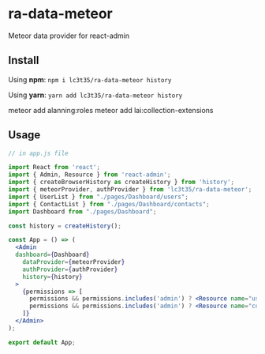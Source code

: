 # ra-data-meteor
Meteor data provider for react-admin

## Install

Using **npm**:
```npm i lc3t35/ra-data-meteor history```

Using **yarn**:
```yarn add lc3t35/ra-data-meteor history```

meteor add alanning:roles
meteor add lai:collection-extensions

## Usage

```jsx
// in app.js file

import React from 'react';
import { Admin, Resource } from 'react-admin';
import { createBrowserHistory as createHistory } from 'history';
import { meteorProvider, authProvider } from 'lc3t35/ra-data-meteor';
import { UserList } from "./pages/Dashboard/users";
import { ContactList } from "./pages/Dashboard/contacts";
import Dashboard from "./pages/Dashboard";

const history = createHistory();

const App = () => (
  <Admin
  dashboard={Dashboard}
    dataProvider={meteorProvider}
    authProvider={authProvider}
    history={history}
  >
    {permissions => [
      permissions && permissions.includes('admin') ? <Resource name="users" list={UserList} /> : null,
      permissions && permissions.includes('admin') ? <Resource name="contacts" list={ContactList} /> : null,
    ]}
  </Admin>
);

export default App;
```
